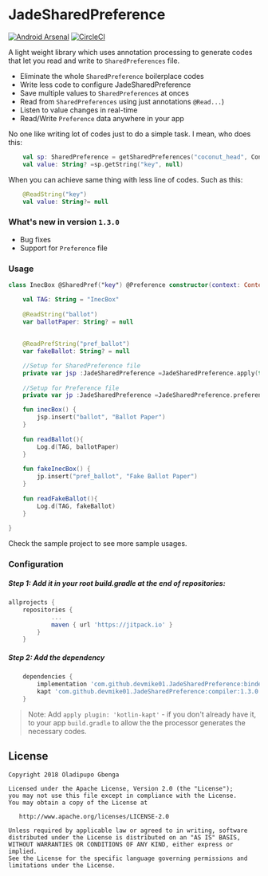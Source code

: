 # JadeSharedPreference

[![Android Arsenal]( https://img.shields.io/badge/Android%20Arsenal-JadeSharedPreference-green.svg?style=flat )]( https://android-arsenal.com/details/1/7504 )  [![CircleCI](https://circleci.com/gh/devmike01/JadeSharedPreference/tree/master.svg?style=svg)](https://circleci.com/gh/devmike01/JadeSharedPreference/tree/master)

A light weight library which uses annotation processing to generate codes that let you read and write to `SharedPreferences` file.

* Eliminate the whole `SharedPreference` boilerplace codes
* Write less code to configure JadeSharedPreference
* Save multiple values to `SharedPreferences` at onces
* Read from `SharedPreferences` using just annotations `@Read...`)
* Listen to value changes in real-time
* Read/Write `Preference` data anywhere in your app

No one like writing lot of codes just to do a simple task. I mean, who does this:

```kotlin
    val sp: SharedPreference = getSharedPreferences("coconut_head", Context.MODE_PRIVATE)
    val value: String? =sp.getString("key", null)
```
When you can achieve same thing with less line of codes. Such as this:
```kotlin
    @ReadString("key")
    val value: String?= null
```

### What's new in version `1.3.0`

* Bug fixes
* Support for `Preference` file


### Usage

```kotlin
class InecBox @SharedPref("key") @Preference constructor(context: Context) {

    val TAG: String = "InecBox"
	
    @ReadString("ballot")
    var ballotPaper: String? = null
    
    
    @ReadPrefString("pref_ballot")
    var fakeBallot: String? = null

    //Setup for SharedPreference file
    private var jsp :JadeSharedPreference =JadeSharedPreference.apply(this, context)
    
    //Setup for Preference file
    private var jp :JadeSharedPreference =JadeSharedPreference.preference(this, context)

    fun inecBox() {
        jsp.insert("ballot", "Ballot Paper")
    }
    
    fun readBallot(){
    	Log.d(TAG, ballotPaper)
    }
    
    fun fakeInecBox() {
        jp.insert("pref_ballot", "Fake Ballot Paper")
    }
    
    fun readFakeBallot(){
    	Log.d(TAG, fakeBallot)
    }
    
}

```
Check the sample project to see more sample usages.

### Configuration
##### Step 1: Add it in your root build.gradle at the end of repositories:
```groovy
allprojects {
	repositories {
			...
			maven { url 'https://jitpack.io' }
		}
	}
  ```
 
##### Step 2: Add the dependency
```groovy
	dependencies {
		implementation 'com.github.devmike01.JadeSharedPreference:binder:1.3.0'
		kapt 'com.github.devmike01.JadeSharedPreference:compiler:1.3.0'
	}	
```
> Note: Add `apply plugin: 'kotlin-kapt'` - if you don't already have it, to your app `build.gradle` to allow the the processor generates the necessary codes.


License
-------

    Copyright 2018 Oladipupo Gbenga

    Licensed under the Apache License, Version 2.0 (the "License");
    you may not use this file except in compliance with the License.
    You may obtain a copy of the License at

       http://www.apache.org/licenses/LICENSE-2.0

    Unless required by applicable law or agreed to in writing, software
    distributed under the License is distributed on an "AS IS" BASIS,
    WITHOUT WARRANTIES OR CONDITIONS OF ANY KIND, either express or implied.
    See the License for the specific language governing permissions and
    limitations under the License.
